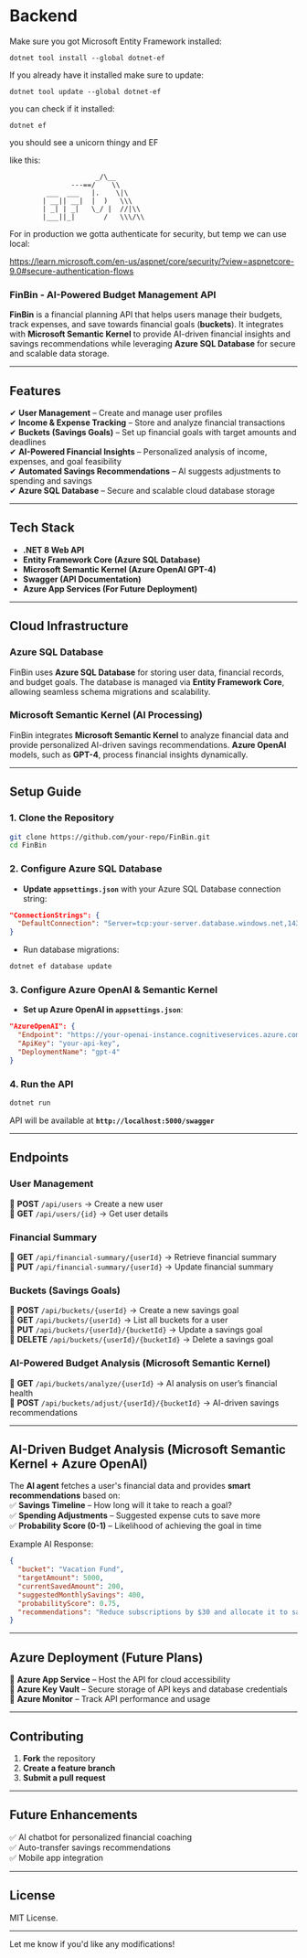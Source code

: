 # Backend

Make sure you got Microsoft Entity Framework installed:

```
dotnet tool install --global dotnet-ef
```

If you already have it installed make sure to update:

```
dotnet tool update --global dotnet-ef
```

you can check if it installed:

```
dotnet ef
```

you should see a unicorn thingy and EF

like this:

```
                     _/\__       
               ---==/    \\      
         ___  ___   |.    \|\    
        | __|| __|  |  )   \\\
        | _| | _|   \_/ |  //|\\
        |___||_|       /   \\\/\\
```


For in production we gotta authenticate for security, but temp we can use local:

https://learn.microsoft.com/en-us/aspnet/core/security/?view=aspnetcore-9.0#secure-authentication-flows

### **FinBin - AI-Powered Budget Management API**  

**FinBin** is a financial planning API that helps users manage their budgets, track expenses, and save towards financial goals (**buckets**). It integrates with **Microsoft Semantic Kernel** to provide AI-driven financial insights and savings recommendations while leveraging **Azure SQL Database** for secure and scalable data storage.  

---

## **Features**  
✔ **User Management** – Create and manage user profiles  
✔ **Income & Expense Tracking** – Store and analyze financial transactions  
✔ **Buckets (Savings Goals)** – Set up financial goals with target amounts and deadlines  
✔ **AI-Powered Financial Insights** – Personalized analysis of income, expenses, and goal feasibility  
✔ **Automated Savings Recommendations** – AI suggests adjustments to spending and savings  
✔ **Azure SQL Database** – Secure and scalable cloud database storage  

---

## **Tech Stack**  
- **.NET 8 Web API**  
- **Entity Framework Core (Azure SQL Database)**  
- **Microsoft Semantic Kernel (Azure OpenAI GPT-4)**  
- **Swagger (API Documentation)**  
- **Azure App Services (For Future Deployment)**  

---

## **Cloud Infrastructure**  

### **Azure SQL Database**  
FinBin uses **Azure SQL Database** for storing user data, financial records, and budget goals. The database is managed via **Entity Framework Core**, allowing seamless schema migrations and scalability.  

### **Microsoft Semantic Kernel (AI Processing)**  
FinBin integrates **Microsoft Semantic Kernel** to analyze financial data and provide personalized AI-driven savings recommendations. **Azure OpenAI** models, such as **GPT-4**, process financial insights dynamically.  

---

## **Setup Guide**  

### **1. Clone the Repository**  
```bash
git clone https://github.com/your-repo/FinBin.git
cd FinBin
```

### **2. Configure Azure SQL Database**  
- **Update `appsettings.json`** with your Azure SQL Database connection string:  
```json
"ConnectionStrings": {
  "DefaultConnection": "Server=tcp:your-server.database.windows.net,1433;Initial Catalog=FinBinDB;Persist Security Info=False;User ID=your-username;Password=your-password;MultipleActiveResultSets=False;Encrypt=True;TrustServerCertificate=False;Connection Timeout=30;"
}
```
- Run database migrations:  
```bash
dotnet ef database update
```

### **3. Configure Azure OpenAI & Semantic Kernel**  
- **Set up Azure OpenAI in `appsettings.json`**:  
```json
"AzureOpenAI": {
  "Endpoint": "https://your-openai-instance.cognitiveservices.azure.com/",
  "ApiKey": "your-api-key",
  "DeploymentName": "gpt-4"
}
```

### **4. Run the API**  
```bash
dotnet run
```
API will be available at **`http://localhost:5000/swagger`**  

---

## **Endpoints**  

### **User Management**  
📌 **POST** `/api/users` → Create a new user  
📌 **GET** `/api/users/{id}` → Get user details  

### **Financial Summary**  
📌 **GET** `/api/financial-summary/{userId}` → Retrieve financial summary  
📌 **PUT** `/api/financial-summary/{userId}` → Update financial summary  

### **Buckets (Savings Goals)**  
📌 **POST** `/api/buckets/{userId}` → Create a new savings goal  
📌 **GET** `/api/buckets/{userId}` → List all buckets for a user  
📌 **PUT** `/api/buckets/{userId}/{bucketId}` → Update a savings goal  
📌 **DELETE** `/api/buckets/{userId}/{bucketId}` → Delete a savings goal  

### **AI-Powered Budget Analysis (Microsoft Semantic Kernel)**  
📌 **GET** `/api/buckets/analyze/{userId}` → AI analysis on user’s financial health  
📌 **POST** `/api/buckets/adjust/{userId}/{bucketId}` → AI-driven savings recommendations  

---

## **AI-Driven Budget Analysis (Microsoft Semantic Kernel + Azure OpenAI)**  

The **AI agent** fetches a user's financial data and provides **smart recommendations** based on:  
✅ **Savings Timeline** – How long will it take to reach a goal?  
✅ **Spending Adjustments** – Suggested expense cuts to save more  
✅ **Probability Score (0-1)** – Likelihood of achieving the goal in time  

Example AI Response:
```json
{
  "bucket": "Vacation Fund",
  "targetAmount": 5000,
  "currentSavedAmount": 200,
  "suggestedMonthlySavings": 400,
  "probabilityScore": 0.75,
  "recommendations": "Reduce subscriptions by $30 and allocate it to savings."
}
```

---

## **Azure Deployment (Future Plans)**  
🔹 **Azure App Service** – Host the API for cloud accessibility  
🔹 **Azure Key Vault** – Secure storage of API keys and database credentials  
🔹 **Azure Monitor** – Track API performance and usage  

---

## **Contributing**  
1. **Fork** the repository  
2. **Create a feature branch**  
3. **Submit a pull request**  

---

## **Future Enhancements**  
✅ AI chatbot for personalized financial coaching  
✅ Auto-transfer savings recommendations  
✅ Mobile app integration  

---

## **License**  
MIT License.  

---

Let me know if you'd like any modifications!